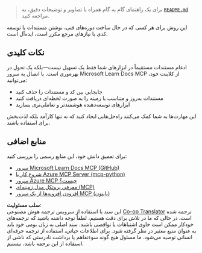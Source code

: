 <!--
CO_OP_TRANSLATOR_METADATA:
{
  "original_hash": "577394ece173bbc758150fd4bfbc13dd",
  "translation_date": "2025-06-21T14:14:11+00:00",
  "source_file": "09-CaseStudy/docs-mcp/README.md",
  "language_code": "fa"
}
-->
> برای یک راهنمای گام به گام همراه با تصاویر و توضیحات دقیق، به [`README.md`](./solution/scenario3/README.md) مراجعه کنید.

این روش برای هر کسی که در حال ساخت دوره‌های فنی، نوشتن مستندات یا توسعه کدی با نیازهای مرجع مکرر است، ایده‌آل است.

## نکات کلیدی

ادغام مستندات مستقیماً در ابزارهای شما فقط یک تسهیل نیست—بلکه یک تحول در بهره‌وری است. با اتصال به سرور Microsoft Learn Docs MCP از کلاینت خود، می‌توانید:

- جابجایی بین کد و مستندات را حذف کنید
- مستندات به‌روز و متناسب با زمینه را به صورت لحظه‌ای دریافت کنید
- ابزارهای توسعه‌دهنده هوشمندتر و تعاملی‌تری بسازید

این مهارت‌ها به شما کمک می‌کنند راه‌حل‌هایی ایجاد کنید که نه تنها کارآمد بلکه لذت‌بخش برای استفاده باشند.

## منابع اضافی

برای تعمیق دانش خود، این منابع رسمی را بررسی کنید:

- [سرور Microsoft Learn Docs MCP (GitHub)](https://github.com/MicrosoftDocs/mcp)
- [شروع کار با Azure MCP Server (mcp-python)](https://learn.microsoft.com/en-us/azure/developer/azure-mcp-server/get-started#create-the-python-app)
- [سرور Azure MCP چیست؟](https://learn.microsoft.com/en-us/azure/developer/azure-mcp-server/)
- [معرفی پروتکل مدل زمینه‌ای (MCP)](https://modelcontextprotocol.io/introduction)
- [افزودن افزونه‌ها از یک سرور MCP (پایتون)](https://learn.microsoft.com/en-us/semantic-kernel/concepts/plugins/adding-mcp-plugins)

**سلب مسئولیت**:  
این سند با استفاده از سرویس ترجمه هوش مصنوعی [Co-op Translator](https://github.com/Azure/co-op-translator) ترجمه شده است. در حالی که ما در تلاش برای دقت هستیم، لطفاً توجه داشته باشید که ترجمه‌های خودکار ممکن است حاوی اشتباهات یا نواقصی باشند. سند اصلی به زبان بومی خود باید به عنوان منبع معتبر در نظر گرفته شود. برای اطلاعات حیاتی، استفاده از ترجمه حرفه‌ای انسانی توصیه می‌شود. ما مسئول هیچ گونه سوءتفاهم یا برداشت نادرستی که ناشی از استفاده از این ترجمه باشد، نیستیم.